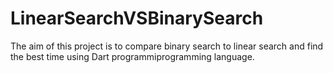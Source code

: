 # LinearSearchVSBinarySearch
The aim of this project is to compare binary search to linear search and find the best time using Dart programmiprogramming language.
